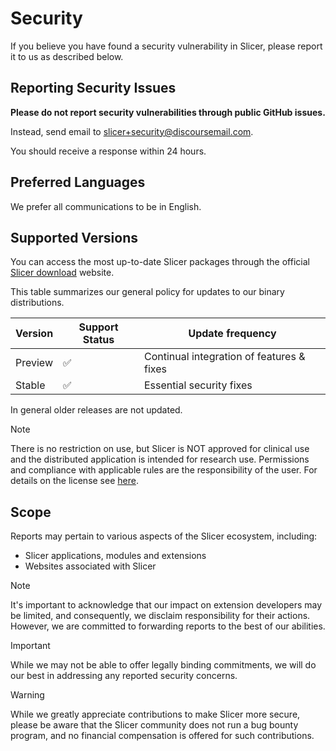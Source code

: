 # Security

If you believe you have found a security vulnerability in Slicer, please report it to us as described below.

## Reporting Security Issues

**Please do not report security vulnerabilities through public GitHub issues.**

Instead, send email to [slicer+security@discoursemail.com](mailto:slicer+security@discoursemail.com).

You should receive a response within 24 hours.

## Preferred Languages

We prefer all communications to be in English.

## Supported Versions

You can access the most up-to-date Slicer packages through the official [Slicer download](https://download.slicer.org/) website.

This table summarizes our general policy for updates to our binary distributions.

| Version | Support Status     | Update frequency                          |
| ------- | ------------------ | ----------------------------------------- |
| Preview | :white_check_mark: | Continual integration of features & fixes |
| Stable  | :white_check_mark: | Essential security fixes                  |

In general older releases are not updated.

> [!NOTE]
> There is no restriction on use, but Slicer is NOT approved for clinical use and the distributed application is intended for research use. Permissions and compliance with applicable rules are the responsibility of the user. For details on the license see [here](https://slicer.readthedocs.io/en/latest/user_guide/about.html#license).

## Scope

Reports may pertain to various aspects of the Slicer ecosystem, including:

- Slicer applications, modules and extensions
- Websites associated with Slicer

> [!NOTE]
> It's important to acknowledge that our impact on extension developers may be limited, and consequently, we disclaim responsibility for their actions. However, we are committed to forwarding reports to the best of our abilities.

> [!IMPORTANT]
> While we may not be able to offer legally binding commitments, we will do our best in addressing any reported security concerns.

> [!WARNING]
> While we greatly appreciate contributions to make Slicer more secure, please be aware that the Slicer community does not run a bug bounty program, and no financial compensation is offered for such contributions.
